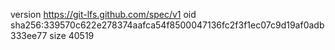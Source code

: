 version https://git-lfs.github.com/spec/v1
oid sha256:339570c622e278374aafca54f8500047136fc2f3f1ec07c9d19af0adb333ee77
size 40519
